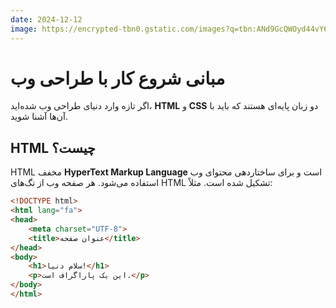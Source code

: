 ```yaml
---
date: 2024-12-12
image: https://encrypted-tbn0.gstatic.com/images?q=tbn:ANd9GcQWOyd44vY6d76a2rgRo_MGutcwlosrCOG5-g&s
---
```

# مبانی  شروع کار با طراحی وب

اگر تازه وارد دنیای طراحی وب شده‌اید، **HTML** و **CSS** دو زبان پایه‌ای هستند که باید با آن‌ها آشنا شوید.

## HTML چیست؟
HTML مخفف **HyperText Markup Language** است و برای ساختاردهی محتوای وب استفاده می‌شود. هر صفحه وب از تگ‌های HTML تشکیل شده است. مثلاً:

```html
<!DOCTYPE html>
<html lang="fa">
<head>
    <meta charset="UTF-8">
    <title>عنوان صفحه</title>
</head>
<body>
    <h1>سلام دنیا!</h1>
    <p>این یک پاراگراف است.</p>
</body>
</html>
